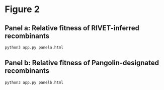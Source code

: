 # Figure 2

## Panel a: Relative fitness of RIVET-inferred recombinants
```
python3 app.py panela.html
```


## Panel b: Relative fitness of Pangolin-designated recombinants
```
python3 app.py panelb.html
```

